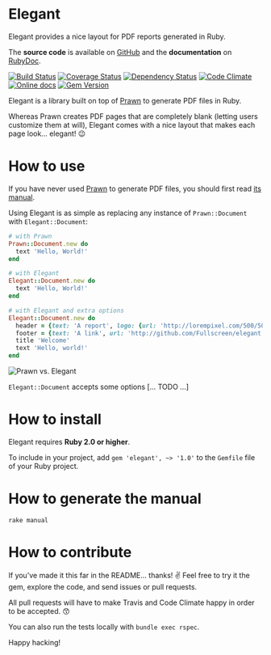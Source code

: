 Elegant
=======

Elegant provides a nice layout for PDF reports generated in Ruby.

The **source code** is available on [GitHub](https://github.com/Fullscreen/elegant) and the **documentation** on [RubyDoc](http://www.rubydoc.info/github/Fullscreen/elegant/master/Elegant/Interface).

[![Build Status](http://img.shields.io/travis/Fullscreen/elegant/master.svg)](https://travis-ci.org/Fullscreen/elegant)
[![Coverage Status](http://img.shields.io/coveralls/Fullscreen/elegant/master.svg)](https://coveralls.io/r/Fullscreen/elegant)
[![Dependency Status](http://img.shields.io/gemnasium/Fullscreen/elegant.svg)](https://gemnasium.com/Fullscreen/elegant)
[![Code Climate](http://img.shields.io/codeclimate/github/Fullscreen/elegant.svg)](https://codeclimate.com/github/Fullscreen/elegant)
[![Online docs](http://img.shields.io/badge/docs-✓-green.svg)](http://www.rubydoc.info/github/Fullscreen/elegant/master/Elegant)
[![Gem Version](http://img.shields.io/gem/v/elegant.svg)](http://rubygems.org/gems/elegant)

Elegant is a library built on top of [Prawn](http://prawnpdf.org) to generate PDF files in Ruby.

Whereas Prawn creates PDF pages that are completely blank (letting users customize them at will),
Elegant comes with a nice layout that makes each page look… elegant! :wink:

How to use
==========

If you have never used [Prawn](http://prawnpdf.org/) to generate PDF files, you should first read [its manual](http://prawnpdf.org/manual.pdf).

Using Elegant is as simple as replacing any instance of `Prawn::Document` with `Elegant::Document`:

```ruby
# with Prawn
Prawn::Document.new do
  text 'Hello, World!'
end

# with Elegant
Elegant::Document.new do
  text 'Hello, World!'
end

# with Elegant and extra options
Elegant::Document.new do
  header = {text: 'A report', logo: {url: 'http://lorempixel.com/500/500'}}
  footer = {text: 'A link', url: 'http://github.com/Fullscreen/elegant'}
  title 'Welcome'
  text 'Hello, world!'
end
```

![Prawn vs. Elegant](https://cloud.githubusercontent.com/assets/7408595/10898333/433a6072-817e-11e5-8c95-999c5629e84c.jpg)

`Elegant::Document` accepts some options [... TODO ...]

How to install
==============

Elegant requires **Ruby 2.0 or higher**.

To include in your project, add `gem 'elegant', ~> '1.0'` to the `Gemfile` file of your Ruby project.

How to generate the manual
==========================

`rake manual`

How to contribute
=================

If you’ve made it this far in the README… thanks! :v:
Feel free to try it the gem, explore the code, and send issues or pull requests.

All pull requests will have to make Travis and Code Climate happy in order to be accepted. :kissing_smiling_eyes:

You can also run the tests locally with `bundle exec rspec`.

Happy hacking!
